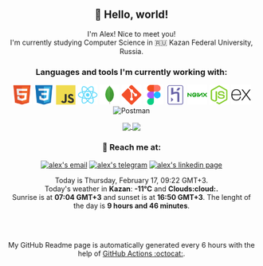 <div page align="center">
  <h2>👋 Hello, world!</h2>
  <p>
    I'm Alex! Nice to meet you! <br />
    I'm currently studying Computer Science in 🇷🇺 Kazan Federal University,
    Russia.
  </p>
  <h3>Languages and tools I'm currently working with:</h3>
  <p>
    <img
      alt="HTML"
      width="40px"
      src="https://raw.githubusercontent.com/devicons/devicon/master/icons/html5/html5-original.svg"
    />
    <img
      alt="CSS"
      width="40px"
      src="https://raw.githubusercontent.com/devicons/devicon/master/icons/css3/css3-original.svg"
    />
    <img
      alt="JavaScript"
      width="40px"
      src="https://raw.githubusercontent.com/devicons/devicon/master/icons/javascript/javascript-original.svg"
    />
    <img
      alt="React"
      width="40px"
      src="https://raw.githubusercontent.com/devicons/devicon/master/icons/react/react-original.svg"
    />
    <img
      alt="Mongo"
      width="40px"
      src="https://raw.githubusercontent.com/devicons/devicon/master/icons/mongodb/mongodb-original.svg"
    />
    <img
      alt="Git"
      width="40px"
      src="https://raw.githubusercontent.com/devicons/devicon/master/icons/git/git-original.svg"
    />
    <img
      alt="Figma"
      width="40px"
      src="https://raw.githubusercontent.com/devicons/devicon/master/icons/figma/figma-original.svg"
    />
    <img
      alt="Heroku"
      width="40px"
      src="https://raw.githubusercontent.com/devicons/devicon/master/icons/heroku/heroku-original.svg"
    />
    <img
      alt="Nginx"
      width="40px"
      src="https://raw.githubusercontent.com/devicons/devicon/master/icons/nginx/nginx-original.svg"
    />
    <img
      alt="Nodejs"
      width="40px"
      src="https://raw.githubusercontent.com/devicons/devicon/master/icons/nodejs/nodejs-original.svg"
    />
    <img
      alt="Express"
      width="40px"
      src="https://raw.githubusercontent.com/devicons/devicon/master/icons/express/express-original.svg"
    />
    <img
      alt="Postman"
      width="40px"
      src="https://logowiki.net/uploads/logo/p/postman.svg"
    />
  </p>

  <div class="github-stats">
    <a href="https://github.com/vakhitovalex" target="_blank">
      <img
        align="center"
        height="135px"
        src="https://github-readme-stats.vercel.app/api/top-langs/?username=vakhitovalex&layout=compact&bg_color=0,f2fcfe,1c92d2&title_color=383535&text_color=383535"
      />
    </a>
    <a href="https://github.com/vakhitovalex" target="_blank">
      <img
        align="center"
        height="135px"
        src="https://github-readme-stats.vercel.app/api?username=vakhitovalex&count_private=true&show_icons=true&bg_color=0,1c92d2,f2fcfe&title_color=383535&text_color=383535&hide=stars,issues,contribs&icon_color=383535"
      />
    </a>
    <br />
  </div>

  <h3>📱 Reach me at:</h3>
  <p>
    <a href="mailto:vakhitovalex@gmail.com" target="_blank"
      ><img
        src="https://upload.wikimedia.org/wikipedia/commons/7/7e/Gmail_icon_%282020%29.svg"
        alt="alex's email"
        height="30"
        width="40"
    /></a>
    <a href="https://t.me/vakhal" target="_blank"
      ><img
        src="https://upload.wikimedia.org/wikipedia/commons/8/82/Telegram_logo.svg"
        alt="alex's telegram"
        height="30"
        width="40"
    /></a>
    <a href="https://linkedin.com/in/alex-vakhitov" target="_blank"
      ><img
        src="https://content.linkedin.com/content/dam/me/business/en-us/amp/brand-site/v2/bg/LI-Bug.svg.original.svg"
        alt="alex's linkedin page"
        height="30"
        width="40"
    /></a>
  </p>

  <p>
    Today is Thursday, February 17, 09:22 GMT+3. <br />Today's weather in <b>Kazan</b>:
    <b>-11°C</b> and
    <b>Clouds:cloud:.</b> <br />Sunrise is at
    <b>07:04 GMT+3</b> and sunset is at <b>16:50 GMT+3</b
    >. The lenght of the day is
    <b>9 hours and 46 minutes</b>.
  </p>
  <br />
  <!-- <p>What I recenlty listened in Spotify to focus on my tasks:</p>
  <div>
    <a align="center" href="https://spotify.com/">
      <img
        src=""
        alt="song cover"
        title=" by "
      />
    </a>
    <a align="center" href="https://spotify.com/">
      <img
        src=""
        alt="song cover"
        title=" by "
      />
    </a>
    <a align="center" href="https://spotify.com/">
      <img
        src=""
        alt="song cover"
        title=" by "
      />
    </a>
  </div> -->
  <br />
  <p>
    My GitHub Readme page is automatically generated every 6 hours with the help
    of
    <a href="https://github.com/features/actions" target="_blank">
      GitHub Actions :octocat:</a
    >.
  </p>
</div>
